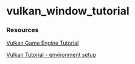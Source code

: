 # vulkan_window_tutorial

### Resources
[Vulkan Game Engine Tutorial](https://www.youtube.com/playlist?list=PL8327DO66nu9qYVKLDmdLW_84-yE4auCR)

[Vulkan Tutorial - environment setup](https://vulkan-tutorial.com/Development_environment)